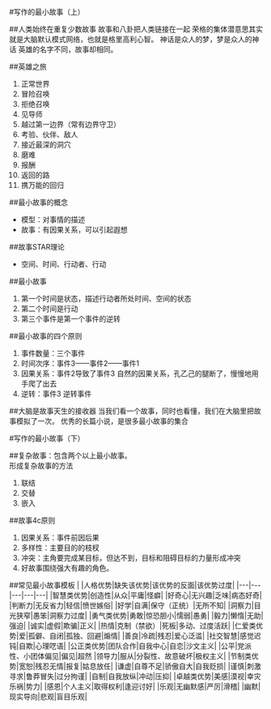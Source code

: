 #写作的最小故事（上）

##人类始终在重复少数故事
故事和八卦把人类链接在一起
荣格的集体潜意思其实就是大脑默认模式网络，也就是格里高利心智。
神话是众人的梦，梦是众人的神话
英雄的名字不同，故事却相同。

##英雄之旅
 1. 正常世界  
 2. 冒险召唤 
 3. 拒绝召唤  
 4. 见导师   
 5. 越过第一边界（常有边界守卫）  
 6. 考验、伙伴、敌人  
 7. 接近最深的洞穴  
 8. 磨难   
 9. 报酬   
 10. 返回的路   
 11. 携万能的回归
 
##最小故事的概念
 * 模型：对事情的描述  
 * 故事：有因果关系，可以引起遐想  
 
##故事STAR理论
 * 空间、时间、行动者、行动

##最小故事
 1. 第一个时间是状态，描述行动者所处时间、空间的状态  
 2. 第二个时间是行动  
 3. 第三个事件是第一个事件的逆转

##最小故事的四个原则  
 1. 事件数量：三个事件  
 2. 时间次序：事件3——事件2——事件1  
 3. 因果关系：事件2导致了事件3
自然的因果关系，孔乙己的腿断了，慢慢地用手爬了出去  
 4. 逆转：事件3 逆转事件  

##大脑是故事天生的接收器
当我们看一个故事，同时也看懂，我们在大脑里把故事模拟了一次。
优秀的长篇小说，是很多最小故事的集合

#写作的最小故事（下）

##复杂故事：包含两个以上最小故事。  
形成复杂故事的方法  
 1. 联结
 2. 交替
 3. 嵌入

##故事4c原则  
 1. 因果关系：事件前因后果  
 2. 多样性：主要目的的枝杈  
 3. 冲突：主角要完成某目标，但达不到，目标和阻碍目标的力量形成冲突  
 4. 好故事围绕强大有趣的角色。

##常见最小故事模板
|     |人格优势|缺失该优势|该优势的反面|该优势过度|
|---|---|---|---|---|
|智慧类优势|创造性|从众|平庸|怪癖|
           |好奇心|无兴趣|乏味|病态好奇|
           |判断力|无反省力|轻信|愤世嫉俗|
           |好学|自满|保守（正统）|无所不知|
           |洞察力|目光狭窄|愚笨|洞察力过度|
|勇气类优势|勇敢|惊恐胆小|懦弱|愚勇|
           |毅力|懒惰|无助|强迫|
           |诚实|虚假|欺骗|正义|
           |热情|克制（禁欲）|死板|多动、过度活跃|
|仁爱类优势|爱|孤僻、自闭|孤独、回避|煽情|
           |善良|冷疏|残忍|爱心泛滥|
           |社交智慧|感觉迟钝|自欺|心理呓语|
|公正类优势|团队合作|自我中心|自恋|沙文主义|
           |公平|党派性、小团体偏见|偏见|超然
           |领导力|服从|分裂性、故意破坏|极权主义|
|节制类优势|宽恕|残忍无情|报复|姑息放任|
           |谦虚|自尊不足|骄傲自大|自我贬损|
           |谨慎|刺激寻求|鲁莽冒失|过分拘谨|
           |自制|自我放纵|冲动|压抑|
|卓越类优势|美感|漠视|幸灾乐祸|势力|
           |感恩|个人主义|取得权利|逢迎讨好|
           |乐观|无幽默感|严厉|滑稽|
           |幽默|现实导向|悲观|盲目乐观|

